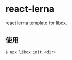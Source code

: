 # react-lerna

react lerna template for [libox](https://github.com/heynext/libox).

## 使用

```bash
$ npx libox init <dir>
```
